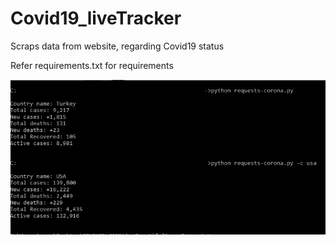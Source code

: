 # Covid19_liveTracker
Scraps data from website, regarding Covid19 status

Refer requirements.txt for requirements

![Screenpins](https://github.com/blalyasar/Covid19_liveTracker/blob/master/argparse-c.png?raw=true)


